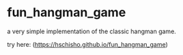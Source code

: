 # fun_hangman_game
a very simple implementation of the classic hangman game.

try here: (https://hschisho.github.io/fun_hangman_game)
